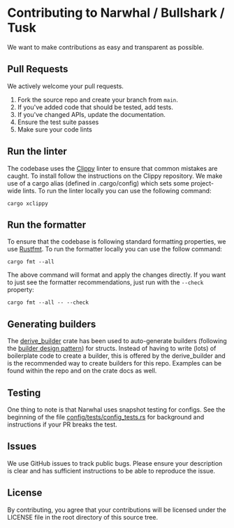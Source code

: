 # Contributing to Narwhal / Bullshark / Tusk
We want to make contributions as easy and transparent as possible.

## Pull Requests
We actively welcome your pull requests.

1. Fork the source repo and create your branch from `main`.
2. If you've added code that should be tested, add tests.
3. If you've changed APIs, update the documentation.
4. Ensure the test suite passes
5. Make sure your code lints

## Run the linter
The codebase uses the [Clippy](https://github.com/rust-lang/rust-clippy) linter
to ensure that common mistakes are caught. To install follow the instructions
on the Clippy repository. We make use of a cargo alias (defined in
.cargo/config) which sets some project-wide lints. To run the linter locally
you can use the following command:
```
cargo xclippy
```

## Run the formatter
To ensure that the codebase is following standard formatting properties, we use
[Rustfmt](https://github.com/rust-lang/rustfmt). To run the formatter locally
you can use the follow command:
```
cargo fmt --all
```
The above command will format and apply the changes directly. If you want to just
see the formatter recommendations, just run with the `--check` property:
```
cargo fmt --all -- --check
```

## Generating builders
The [derive_builder](https://crates.io/crates/derive_builder) crate has been used to
auto-generate builders (following the [builder design pattern](https://en.wikipedia.org/wiki/Builder_pattern)) for structs. Instead of having to write (lots) of boilerplate
code to create a builder, this is offered by the derive_builder and is the recommended
way to create builders for this repo. Examples can be found within the repo and on the
crate docs as well.

## Testing
One thing to note is that Narwhal uses snapshot testing for configs. See the beginning of the file
[config/tests/config_tests.rs](config/tests/config_tests.rs) for background and instructions if your PR breaks the test.

## Issues
We use GitHub issues to track public bugs. Please ensure your description is
clear and has sufficient instructions to be able to reproduce the issue.

## License
By contributing, you agree that your contributions will be licensed
under the LICENSE file in the root directory of this source tree.
